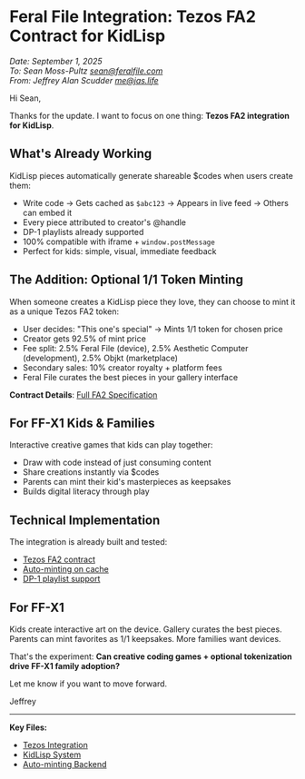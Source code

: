# Feral File Integration: Tezos FA2 Contract for KidLisp

*Date: September 1, 2025*  
*To: Sean Moss-Pultz <sean@feralfile.com>*  
*From: Jeffrey Alan Scudder <me@jas.life>*

Hi Sean,

Thanks for the update. I want to focus on one thing: **Tezos FA2 integration for KidLisp**.

## What's Already Working

KidLisp pieces automatically generate shareable $codes when users create them:
- Write code → Gets cached as `$abc123` → Appears in live feed → Others can embed it
- Every piece attributed to creator's @handle
- DP-1 playlists already supported
- 100% compatible with iframe + `window.postMessage`
- Perfect for kids: simple, visual, immediate feedback

## The Addition: Optional 1/1 Token Minting

When someone creates a KidLisp piece they love, they can choose to mint it as a unique Tezos FA2 token:
- User decides: "This one's special" → Mints 1/1 token for chosen price
- Creator gets 92.5% of mint price
- Fee split: 2.5% Feral File (device), 2.5% Aesthetic Computer (development), 2.5% Objkt (marketplace)
- Secondary sales: 10% creator royalty + platform fees
- Feral File curates the best pieces in your gallery interface

**Contract Details**: [Full FA2 Specification](https://github.com/whistlegraph/aesthetic-computer/blob/main/reports/kidlisp-fa2-contract-spec.md)

## For FF-X1 Kids & Families

Interactive creative games that kids can play together:
- Draw with code instead of just consuming content
- Share creations instantly via $codes  
- Parents can mint their kid's masterpieces as keepsakes
- Builds digital literacy through play

## Technical Implementation

The integration is already built and tested:
- [Tezos FA2 contract](https://github.com/whistlegraph/aesthetic-computer/blob/main/tezos/src/integration.js)
- [Auto-minting on cache](https://github.com/whistlegraph/aesthetic-computer/blob/main/system/netlify/functions/store-kidlisp.mjs#L845-L870)
- [DP-1 playlist support](https://github.com/whistlegraph/aesthetic-computer/blob/main/system/netlify/functions/playlist.mjs)

## For FF-X1

Kids create interactive art on the device. Gallery curates the best pieces. Parents can mint favorites as 1/1 keepsakes. More families want devices.

That's the experiment: **Can creative coding games + optional tokenization drive FF-X1 family adoption?**

Let me know if you want to move forward.

Jeffrey

---

**Key Files:**
- [Tezos Integration](https://github.com/whistlegraph/aesthetic-computer/blob/main/tezos/src/integration.js)
- [KidLisp System](https://github.com/whistlegraph/aesthetic-computer/blob/main/system/public/aesthetic.computer/lib/kidlisp.mjs)  
- [Auto-minting Backend](https://github.com/whistlegraph/aesthetic-computer/blob/main/system/netlify/functions/store-kidlisp.mjs)
